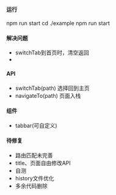 #### 运行
npm run start
cd ./example
npm run start

#### 解决问题
- switchTab到首页时，清空返回
- 

#### API
- switchTab(path) 选择回到主页
- navigateTo(path) 页面入栈

#### 组件
- tabbar(可自定义)

#### 待修复
- 路由匹配未完善
- title、页面自由修改API
- 自测
- history文件优化
- 多余代码删除